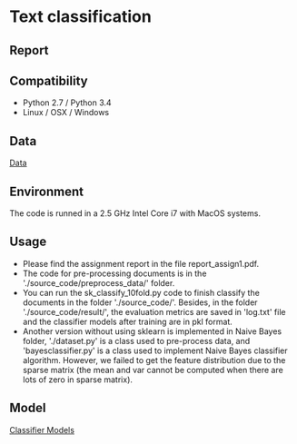
# Text classification

## Report

## Compatibility
* Python 2.7 / Python 3.4
* Linux / OSX / Windows

## Data
[Data](https://drive.google.com/open?id=1WWOcDd50uqInZF9tEwMUtzdT6MX7Vr2i)

## Environment
The code is runned in a 2.5 GHz Intel Core i7 with MacOS systems.

## Usage
- Please find the assignment report in the file report_assign1.pdf.
- The code for pre-processing documents is in the './source_code/preprocess_data/' folder.
- You can run the sk_classify_10fold.py code to finish classify the documents in the folder './source_code/'. Besides, in the folder './source_code/result/', the evaluation metrics are saved in 'log.txt' file and the classifier models after training are in pkl format.
- Another version without using sklearn is implemented in Naive Bayes folder, './dataset.py' is a class used to pre-process data, and 'bayesclassifier.py' is a class used to implement Naive Bayes classifier algorithm. However, we failed to get the feature distribution due to the sparse matrix (the mean and var cannot be computed when there are lots of zero in sparse matrix).

## Model
[Classifier Models](https://drive.google.com/open?id=1HLuvacNi5W6AyfkLKtDVOgL5r4g8Ykxq)





